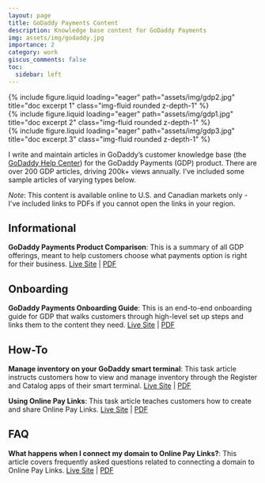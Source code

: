 ```yaml
---
layout: page
title: GoDaddy Payments Content
description: Knowledge base content for GoDaddy Payments
img: assets/img/godaddy.jpg
importance: 2
category: work
giscus_comments: false
toc:
  sidebar: left
---
```

<div class="row">
    <div class="col-sm mt-3 mt-md-0">
        {% include figure.liquid loading="eager" path="assets/img/gdp2.jpg" title="doc excerpt 1" class="img-fluid rounded z-depth-1" %}
    </div>
    <div class="col-sm mt-3 mt-md-0">
        {% include figure.liquid loading="eager" path="assets/img/gdp1.jpg" title="doc excerpt 2" class="img-fluid rounded z-depth-1" %}
    </div>
    <div class="col-sm mt-3 mt-md-0">
        {% include figure.liquid loading="eager" path="assets/img/gdp3.jpg" title="doc excerpt 3" class="img-fluid rounded z-depth-1" %}
    </div>
</div>

I write and maintain articles in GoDaddy’s customer knowledge base (the [GoDaddy Help Center](https://www.godaddy.com/help)) for the GoDaddy Payments (GDP) product. There are over 200 GDP articles, driving 200k+ views annually. I’ve included some sample articles of varying types below. 

_Note_: This content is available online to U.S. and Canadian markets only - I've included links to PDFs if you cannot open the links in your region. <br>

## Informational
**GoDaddy Payments Product Comparison**: This is a summary of all GDP offerings, meant to help customers choose what payments option is right for their business. [Live Site](https://www.godaddy.com/help/which-godaddy-payments-options-will-enhance-my-business-41824) | [PDF](https://drive.google.com/file/d/11BPOAB8BKIrH9MblOyYmcc2oMD6MwOA3/view?usp=sharing) <br>

## Onboarding
**GoDaddy Payments Onboarding Guide**: This is an end-to-end onboarding guide for GDP that walks customers through high-level set up steps and links them to the content they need. [Live Site](https://www.godaddy.com/help/godaddy-payments-onboarding-guide-42056) | [PDF](https://drive.google.com/file/d/1rES8bBwYGFGej5qgv58FjoQv8aXV2TiL/view?usp=sharing) <br>

## How-To
**Manage inventory on your GoDaddy smart terminal**: This task article instructs customers how to view and manage inventory through the Register and Catalog apps of their smart terminal. [Live Site](https://www.godaddy.com/help/manage-inventory-on-your-godaddy-smart-terminal-41966) | [PDF](https://drive.google.com/file/d/1526kby4tBwOVh9QbBDQZRJVcKr-Zej7A/view?usp=sharing)

**Using Online Pay Links**: This task article teaches customers how to create and share Online Pay Links. [Live Site](https://www.godaddy.com/help/using-online-pay-links-40624) | [PDF](https://drive.google.com/file/d/1CNsCQi_Ka0WKsBuTjozUlKVuSgKCjCGE/view?usp=sharing)

## FAQ
**What happens when I connect my domain to Online Pay Links?**: This article covers frequently asked questions related to connecting a domain to Online Pay Links. [Live Site](https://www.godaddy.com/help/what-happens-when-i-connect-my-domain-to-online-pay-links-41122) | [PDF](https://drive.google.com/file/d/1RCPXH9EmbZXwTQCGXqeqC4g7kRhmWt0u/view?usp=sharing)
